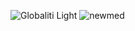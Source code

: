 ![Globaliti Light](https://user-images.githubusercontent.com/101322338/184541097-2633bab3-02b0-43f7-a40d-4bdb8cca4534.svg)
![newmed](https://user-images.githubusercontent.com/101322338/184540989-62c19761-0b67-49d4-982d-f8401e8a3e2a.svg)
